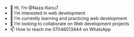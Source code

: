 - 👋 Hi, I’m @Naza-Kanu7
- 👀 I’m interested in web development
- 🌱 I’m currently learning and practicing web development
- 💞️ I’m looking to collaborate on Web development projects
- 📫 How to reach me 07046013444 on WhatsApp

<!---
Naza-Kanu7/Naza-Kanu7 is a ✨ special ✨ repository because its `README.md` (this file) appears on your GitHub profile.
You can click the Preview link to take a look at your changes.
--->
